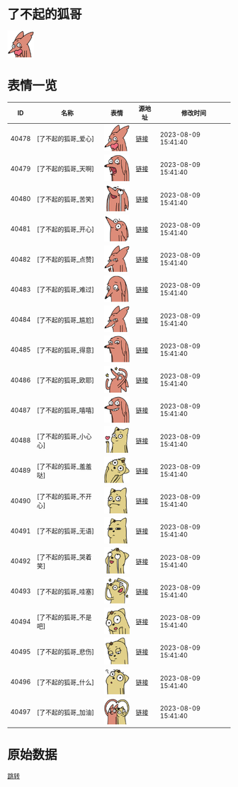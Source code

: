 # 了不起的狐哥

<img src="./cover.png" height="60" alt="cover" />

# 表情一览

|ID|名称|表情|源地址|修改时间|
|----|----|----|----|----|
|40478|[了不起的狐哥_爱心]|<img src="./pic/040478_%5B了不起的狐哥_爱心%5D.png" height="60" alt="爱心"/>|[链接](https://i0.hdslb.com/bfs/garb/9ce87d78bbd5ba906f8e94ca6967237bf6e866cb.png)|2023-08-09 15:41:40|
|40479|[了不起的狐哥_天啊]|<img src="./pic/040479_%5B了不起的狐哥_天啊%5D.png" height="60" alt="天啊"/>|[链接](https://i0.hdslb.com/bfs/garb/6370ed582b875b253375ea846e5fa90afd6a2acf.png)|2023-08-09 15:41:40|
|40480|[了不起的狐哥_苦笑]|<img src="./pic/040480_%5B了不起的狐哥_苦笑%5D.png" height="60" alt="苦笑"/>|[链接](https://i0.hdslb.com/bfs/garb/948105c043d9df93c85de77694017e06358b5036.png)|2023-08-09 15:41:40|
|40481|[了不起的狐哥_开心]|<img src="./pic/040481_%5B了不起的狐哥_开心%5D.png" height="60" alt="开心"/>|[链接](https://i0.hdslb.com/bfs/garb/19687d15737e15b1e850314027cbd5846be2f4f7.png)|2023-08-09 15:41:40|
|40482|[了不起的狐哥_点赞]|<img src="./pic/040482_%5B了不起的狐哥_点赞%5D.png" height="60" alt="点赞"/>|[链接](https://i0.hdslb.com/bfs/garb/82f3973ae69ed38c9d74751d401eff7805b9d4b0.png)|2023-08-09 15:41:40|
|40483|[了不起的狐哥_难过]|<img src="./pic/040483_%5B了不起的狐哥_难过%5D.png" height="60" alt="难过"/>|[链接](https://i0.hdslb.com/bfs/garb/33f3ee4923aa389112b0e7f4a56ec143c9bba08e.png)|2023-08-09 15:41:40|
|40484|[了不起的狐哥_尴尬]|<img src="./pic/040484_%5B了不起的狐哥_尴尬%5D.png" height="60" alt="尴尬"/>|[链接](https://i0.hdslb.com/bfs/garb/7268451326395096bd356f6fc9dc470da7fc02ce.png)|2023-08-09 15:41:40|
|40485|[了不起的狐哥_得意]|<img src="./pic/040485_%5B了不起的狐哥_得意%5D.png" height="60" alt="得意"/>|[链接](https://i0.hdslb.com/bfs/garb/c377878d44f76e09bf9fbda305ba2a3faee0fc63.png)|2023-08-09 15:41:40|
|40486|[了不起的狐哥_欧耶]|<img src="./pic/040486_%5B了不起的狐哥_欧耶%5D.png" height="60" alt="欧耶"/>|[链接](https://i0.hdslb.com/bfs/garb/559cba4d889a9c7fcd4c31cbc82c7b202d0617d0.png)|2023-08-09 15:41:40|
|40487|[了不起的狐哥_嘻嘻]|<img src="./pic/040487_%5B了不起的狐哥_嘻嘻%5D.png" height="60" alt="嘻嘻"/>|[链接](https://i0.hdslb.com/bfs/garb/6f7414a5e0270b8e0933e4a58b86579e7bd1f5c5.png)|2023-08-09 15:41:40|
|40488|[了不起的狐哥_小心心]|<img src="./pic/040488_%5B了不起的狐哥_小心心%5D.png" height="60" alt="小心心"/>|[链接](https://i0.hdslb.com/bfs/garb/2a24447d4c170c9c74331defd930b2f9eefc14f9.png)|2023-08-09 15:41:40|
|40489|[了不起的狐哥_羞羞哒]|<img src="./pic/040489_%5B了不起的狐哥_羞羞哒%5D.png" height="60" alt="羞羞哒"/>|[链接](https://i0.hdslb.com/bfs/garb/7daa4b55b98d3c5075bf01c96928735ef97c77a1.png)|2023-08-09 15:41:40|
|40490|[了不起的狐哥_不开心]|<img src="./pic/040490_%5B了不起的狐哥_不开心%5D.png" height="60" alt="不开心"/>|[链接](https://i0.hdslb.com/bfs/garb/cc610273dcc1b4a45b2785cb42ea7ca506aff060.png)|2023-08-09 15:41:40|
|40491|[了不起的狐哥_无语]|<img src="./pic/040491_%5B了不起的狐哥_无语%5D.png" height="60" alt="无语"/>|[链接](https://i0.hdslb.com/bfs/garb/1ede433125c858c6381b9c26ff4594b7dbcf3b82.png)|2023-08-09 15:41:40|
|40492|[了不起的狐哥_哭着笑]|<img src="./pic/040492_%5B了不起的狐哥_哭着笑%5D.png" height="60" alt="哭着笑"/>|[链接](https://i0.hdslb.com/bfs/garb/fd43c8820f6f2a976709209147ebfef2b78e62e2.png)|2023-08-09 15:41:40|
|40493|[了不起的狐哥_哇塞]|<img src="./pic/040493_%5B了不起的狐哥_哇塞%5D.png" height="60" alt="哇塞"/>|[链接](https://i0.hdslb.com/bfs/garb/361c00d0754b4cd5247df8156e87f0e79a15730f.png)|2023-08-09 15:41:40|
|40494|[了不起的狐哥_不是吧]|<img src="./pic/040494_%5B了不起的狐哥_不是吧%5D.png" height="60" alt="不是吧"/>|[链接](https://i0.hdslb.com/bfs/garb/135db6ec02f43c4c1146cdb4aeb16b895b6c05af.png)|2023-08-09 15:41:40|
|40495|[了不起的狐哥_悲伤]|<img src="./pic/040495_%5B了不起的狐哥_悲伤%5D.png" height="60" alt="悲伤"/>|[链接](https://i0.hdslb.com/bfs/garb/fb7ccbd438d30cf4ded54f5dee0146de85a19e0d.png)|2023-08-09 15:41:40|
|40496|[了不起的狐哥_什么]|<img src="./pic/040496_%5B了不起的狐哥_什么%5D.png" height="60" alt="什么"/>|[链接](https://i0.hdslb.com/bfs/garb/559e01d1bf126851210f83753436bedd277fc180.png)|2023-08-09 15:41:40|
|40497|[了不起的狐哥_加油]|<img src="./pic/040497_%5B了不起的狐哥_加油%5D.png" height="60" alt="加油"/>|[链接](https://i0.hdslb.com/bfs/garb/f4eb3b2551fca7b5d5a844123a963cdc21cc5a13.png)|2023-08-09 15:41:40|

# 原始数据

[跳转](./raw.json)

